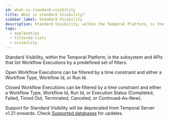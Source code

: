```yaml
---
id: what-is-standard-visibility
title: What is standard Visibility?
sidebar_label: Standard Visibility
description: Standard Visibility, within the Temporal Platform, is the subsystem and APIs that list Workflow Executions by a predefined set of filters.
tags:
  - explanation
  - filtered-lists
  - visibility
---
```


Standard Visibility, within the Temporal Platform, is the subsystem and APIs that list Workflow Executions by a predefined set of filters.

Open Workflow Executions can be filtered by a time constraint and either a Workflow Type, Workflow Id, or Run Id.

Closed Workflow Executions can be filtered by a time constraint and either a Workflow Type, Workflow Id, Run Id, or Execution Status (Completed, Failed, Timed Out, Terminated, Canceled, or Continued-As-New).

Support for Standard Visibility will be deprecated from Temporal Server v1.21 onwards. Check [Supported databases](/cluster-deployment-guide#supported-databases) for updates.
